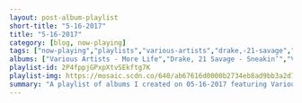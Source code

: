 ```yaml
---
layout: post-album-playlist
short-title: "5-16-2017"
title: "5-16-2017"
category: [blog, now-playing]
tags: ["now-playing","playlists","various-artists","drake,-21-savage","various-artists","drake","all-time-low","various-artists","senses-fail","blink-182","sheryl-crow","the-goo-goo-dolls"]
albums: ["Various Artists - More Life","Drake, 21 Savage - Sneakin’","Various Artists - More Life","Drake - Two Birds, One Stone","All Time Low - Don't Panic","Various Artists - Shooting Star","Senses Fail - In Your Absence","blink-182 - California (Deluxe Edition)","Sheryl Crow - Sheryl Crow","The Goo Goo Dolls - Dizzy up the Girl"]
playlist-id: 2P4fppjGPxpXtvSEkftg7K
playlist-img: https://mosaic.scdn.co/640/ab67616d0000b2734eb8ad9bb3a2d71526ca5ef9ab67616d0000b2734f0fd9dad63977146e685700ab67616d0000b27358599e61e8a0487443d31bb6ab67616d0000b273662abf7dde1332e19c2634da
summary: "A playlist of albums I created on 05-16-2017 featuring Various Artists, Drake, 21 Savage, Various Artists, Drake, All Time Low, Various Artists, Senses Fail, blink-182, Sheryl Crow, and The Goo Goo Dolls"
---
```


